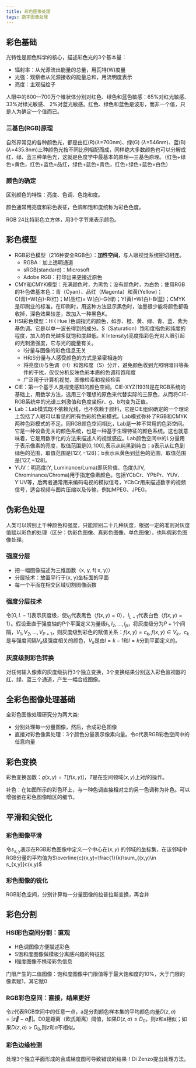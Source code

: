 ```yaml
---
title: 彩色图像处理
tags: 数字图像处理
---
```

## 彩色基础

光特性是颜色科学的核心，描述彩色光的3个基本量：

- 辐射率：从光源流出能量的总量，用瓦特(W)度量
- 光强：观察者从光源接收的能量总和，用流明度表示
- 亮度：主观描绘子

人眼中的600—700万个锥状体分别对红色、绿色和蓝色敏感：65%对红光敏感、 33%对绿光敏感、 2%对蓝光敏感。红色、绿色和蓝色是波形，而非一个值，只是人为确定一个值而已。

### 三基色(RGB)原理

自然界常见的各种颜色光，都是由红(R)($\lambda$=700nm)、绿(G) ($\lambda$=546nm)、蓝(B)($\lambda$=435.8nm)三种颜色光按不同比例相配而成，同样绝大多数颜色也可以分解成红、绿、蓝三种单色光，这就是色度学中最基本的原理—三基色原理。（红色+绿色=黄色，红色+蓝色=品红，绿色+蓝色=青色，红色+绿色+蓝色=白色）

### 颜色的确定

区别颜色的特性：亮度、色调、色饱和度。

颜色通常用亮度和彩色表征，色调和饱和度统称为彩色色度。

RGB 24比特彩色立方体，用3个字节来表示颜色。

## 彩色模型

- RGB彩色模型（216种安全RGB色）：**加性空间**，与人眼视觉系统密切相连。
  - RGBA：加上透明通道
  - sRGB(standard)：Microsoft
  - Adobe RGB：打印出来更接近原色
- CMY和CMYK模型：充满颜色时，为黑色；没有颜色时，为白色；使用RGB的补色做基本色：青（Cyan）、品红（Magenta）和黄(Yellow)；C(青)=W(白)-R(红)；M(品红)=  W(白)-G(绿)；Y(黄)=W(白)-B(蓝)；CMYK是印刷业的标准，在印刷时，用这种方法显示黑色时，油墨很少能将颜色都吸收掉，深色效果较差，故加入一种黑色K。
- HSI彩色模型：H ( Hue )色调指光的颜色，如赤、橙、黄、绿、青、蓝、紫为基色调。它是以单一波长得到的成分。S（Saturation）饱和度指色彩纯度的程度，加入的白光越多就饱和度越低。I( Intensity)亮度指彩色光对人眼引起的光刺激强度，它与光的能量有关。
  - I分量与图像的彩色信息无关
  - H和S分量与人感受颜色的方式是紧密相连的
  - 将亮度(I)与色调（H）和饱和度（S）分开，避免颜色收到光照明暗(I)等条件的干扰，仅仅分析反映色彩本质的色调和饱和度
  - 广泛用于计算机视觉、图像检索和视频检索
- CIE：第一个基于人类视觉感知的颜色空间。CIE-XYZ(1931)是在RGB系统的基础上，用数学方法，选用三个理想的原色来代替实际的三原色，从而将CIE-RGB系统中的光谱三刺激值和色度坐标r、g、b均变为正值。
- Lab：Lab模式既不依赖光线，也不依赖于颜料，它是CIE组织确定的一个理论上包括了人眼可以看见的所有色彩的色彩模式。Lab模式弥补了RGB和CMYK两种色彩模式的不足。同RGB颜色空间相比，Lab是一种不常用的色彩空间。它是一种设备无关的颜色系统，也是一种基于生理特征的颜色系统。这也就意味着，它是用数字化的方法来描述人的视觉感应。Lab颜色空间中的L分量用于表示像素的亮度，取值范围是$[0,100]$,表示从纯黑到纯白；a表示从红色到绿色的范围，取值范围是$[127,-128]$；b表示从黄色到蓝色的范围，取值范围是$[127,-128]$。
- YUV：明亮度(Y, Luminance/Luma)即灰阶值、色度(U/V, Chrominance/Chroma)用于指定像素颜色。包括YCbCr、YPbPr、YUV、Y'UV等，后两者通常用来编码电视的模拟信号，YCbCr用来描述数字的视频信号，适合视频与图片压缩以及传输，例如MPEG、JPEG。

## 伪彩色处理

人类可以辨别上千种颜色和强度，只能辨别二十几种灰度，根据一定的准则对灰度值赋以彩色的处理（区分：伪彩色图像、真彩色图像、单色图像），也叫假彩色图像处理。

### 强度分层

- 把一幅图像描述为三维函数（x, y, f( x, y)）
- 分层技术：放置平行于(x, y)坐标面的平面
- 每一个平面在相交区域切割图像函数

### 强度分层技术

令$[0,L-1]$表示灰度级，使$l_0$代表黑色（$f(x,y)=0$），$l_{L-1}$代表白色（$f(x,y)=1$）。假设垂直于强度轴的$P$个平面定义为量级$l_1,l_2,\ldots,l_p$，将灰度级分为$P+1$个间隔，$V_1,V_2,\ldots,V_{P+1}$，则灰度级到彩色的赋值关系：$f(x,y)=c_k,f(x,y)\in V_k$，$c_k$是与强度间隔$V_k$级强度相关的颜色，$V_k$是由$l=k-1$和$l=k$分割平面定义的。

### 灰度级到彩色转换

对任何输入像素的灰度级执行3个独立变换，3个变换结果分别送入彩色监视器的红、绿、蓝三个通道，产生一幅合成图像。

## 全彩色图像处理基础

全彩色图像处理研究分为两大类:

- 分别处理每一分量图像，然后，合成彩色图像
- 直接对彩色像素处理：3个颜色分量表示像素向量。令c代表RGB彩色空间中的任意向量

## 彩色变换

彩色变换函数：$g(x,y)=T[f(x,y)]$，$T$是在空间领域$(x,y)$上对$f$的操作。

补色：在如图所示的彩色环上，与一种色调直接相对立的另一色调称为补色。可以增强嵌在彩色图像暗区的细节。

## 平滑和尖锐化

### 彩色图像平滑

令$s_{x,y}$表示在RGB彩色图像中定义一个中心在$(x, y)$
的邻域的坐标集，在该邻域中RGB分量的平均值为$\overline{c}(x,y)=\frac{1}{k}\sum_{(x,y)\in s_{x,y}}c(x,y)$

### 彩色图像的锐化

RGB彩色空间，分别计算每一分量图像的拉普拉斯变换，再合并

## 彩色分割

### HSI彩色空间分割：直观

- H色调图像方便描述彩色
- S饱和度图像做模板分离感兴趣的特征区
- I强度图像不携带彩色信息

门限产生的二值图像：饱和度图像中门限值等于最大饱和度的10%，大于门限的像素赋1，其它赋0

### RGB彩色空间：直接，结果更好

令z代表RGB空间中的任意一点，a是分割颜色样本集的平均颜色向量$D(z,a)=|\vec{z}-\vec{a}|$。D0是距离（欧氏距离）阈值，如果$D(z,a)\le D_0$，则z和a相似；如果$D(z,a)>D_0$,则$z$和$a$不相似。

### 彩色边缘检测

处理3个独立平面形成的合成梯度图可导致错误的结果！Di Zenzo提出处理方法。

